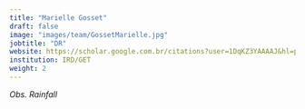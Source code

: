 ```yaml
---
title: "Marielle Gosset"
draft: false
image: "images/team/GossetMarielle.jpg"
jobtitle: "DR"
website: https://scholar.google.com.br/citations?user=1DqKZ3YAAAAJ&hl=pt-BR
institution: IRD/GET
weight: 2
---
```

_Obs. Rainfall_